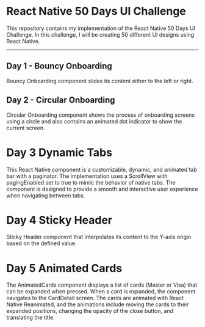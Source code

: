 # React Native 50 Days UI Challenge

This repository contains my implementation of the React Native 50 Days UI Challenge. In this challenge, I will be creating 50 different UI designs using React Native.

---

## Day 1 - Bouncy Onboarding

Bouncy Onboarding component slides its content either to the left or right.

## Day 2 - Circular Onboarding

Circular Onboarding component shows the process of onboarding screens using a circle and also contains an animated dot indicator to show the current screen.

# Day 3 Dynamic Tabs

This React Native component is a customizable, dynamic, and animated tab bar with a paginator. The implementation uses a ScrollView with pagingEnabled set to true to mimic the behavior of native tabs. The component is designed to provide a smooth and interactive user experience when navigating between tabs.

# Day 4 Sticky Header

Sticky Header component that interpolates its content to the Y-axis origin based on the defined value.

# Day 5 Animated Cards

The AnimatedCards component displays a list of cards (Master or Visa) that can be expanded when pressed. When a card is expanded, the component navigates to the CardDetail screen. The cards are animated with React Native Reanimated, and the animations include moving the cards to their expanded positions, changing the opacity of the close button, and translating the title.
